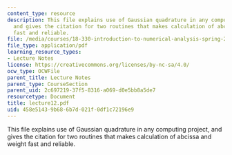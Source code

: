 ```yaml
---
content_type: resource
description: This file explains use of Gaussian quadrature in any computing project,
  and gives the citation for two routines that makes calculation of abcissa and weight
  fast and reliable.
file: /media/courses/18-330-introduction-to-numerical-analysis-spring-2004/458e51439b686b7d021f0df1c72196e9_lecture12.pdf
file_type: application/pdf
learning_resource_types:
- Lecture Notes
license: https://creativecommons.org/licenses/by-nc-sa/4.0/
ocw_type: OCWFile
parent_title: Lecture Notes
parent_type: CourseSection
parent_uid: 2c697219-37f5-8316-a069-d0e5bb8a5de7
resourcetype: Document
title: lecture12.pdf
uid: 458e5143-9b68-6b7d-021f-0df1c72196e9
---
```

This file explains use of Gaussian quadrature in any computing project, and gives the citation for two routines that makes calculation of abcissa and weight fast and reliable.